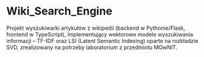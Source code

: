 # Wiki_Search_Engine
Projekt wyszukiwarki artykułów z wikipedii (backend w Pythonie/Flask, frontend w TypeScript), implementujący wektorowe modele wyszukiwania informacji – TF-IDF oraz LSI (Latent Semantic Indexing) oparte na rozkładzie SVD, zrealizowany na potrzeby laboratorium z przedmiotu MOwNIT.
